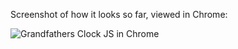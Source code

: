 Screenshot of how it looks so far, viewed in Chrome:

![Grandfathers Clock JS in Chrome](https://raw.github.com/moneypenny/Grandfather-s-Clock-JS/master/screenshot-2.png "Viewed in Chrome")
